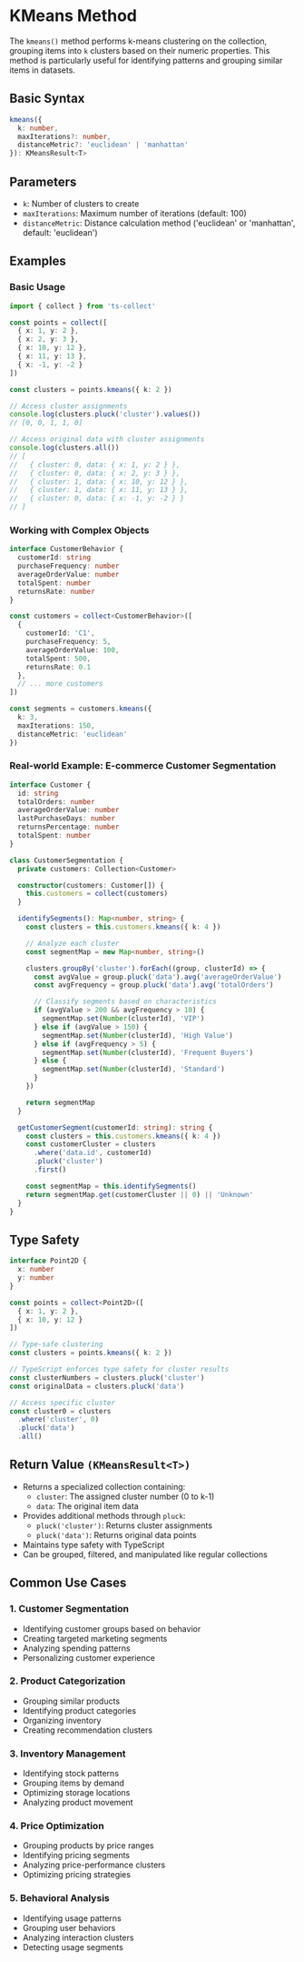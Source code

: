 # KMeans Method

The `kmeans()` method performs k-means clustering on the collection, grouping items into `k` clusters based on their numeric properties. This method is particularly useful for identifying patterns and grouping similar items in datasets.

## Basic Syntax

```typescript
kmeans({
  k: number,
  maxIterations?: number,
  distanceMetric?: 'euclidean' | 'manhattan'
}): KMeansResult<T>
```

## Parameters

- `k`: Number of clusters to create
- `maxIterations`: Maximum number of iterations (default: 100)
- `distanceMetric`: Distance calculation method ('euclidean' or 'manhattan', default: 'euclidean')

## Examples

### Basic Usage

```typescript
import { collect } from 'ts-collect'

const points = collect([
  { x: 1, y: 2 },
  { x: 2, y: 3 },
  { x: 10, y: 12 },
  { x: 11, y: 13 },
  { x: -1, y: -2 }
])

const clusters = points.kmeans({ k: 2 })

// Access cluster assignments
console.log(clusters.pluck('cluster').values())
// [0, 0, 1, 1, 0]

// Access original data with cluster assignments
console.log(clusters.all())
// [
//   { cluster: 0, data: { x: 1, y: 2 } },
//   { cluster: 0, data: { x: 2, y: 3 } },
//   { cluster: 1, data: { x: 10, y: 12 } },
//   { cluster: 1, data: { x: 11, y: 13 } },
//   { cluster: 0, data: { x: -1, y: -2 } }
// ]
```

### Working with Complex Objects

```typescript
interface CustomerBehavior {
  customerId: string
  purchaseFrequency: number
  averageOrderValue: number
  totalSpent: number
  returnsRate: number
}

const customers = collect<CustomerBehavior>([
  {
    customerId: 'C1',
    purchaseFrequency: 5,
    averageOrderValue: 100,
    totalSpent: 500,
    returnsRate: 0.1
  },
  // ... more customers
])

const segments = customers.kmeans({
  k: 3,
  maxIterations: 150,
  distanceMetric: 'euclidean'
})
```

### Real-world Example: E-commerce Customer Segmentation

```typescript
interface Customer {
  id: string
  totalOrders: number
  averageOrderValue: number
  lastPurchaseDays: number
  returnsPercentage: number
  totalSpent: number
}

class CustomerSegmentation {
  private customers: Collection<Customer>

  constructor(customers: Customer[]) {
    this.customers = collect(customers)
  }

  identifySegments(): Map<number, string> {
    const clusters = this.customers.kmeans({ k: 4 })

    // Analyze each cluster
    const segmentMap = new Map<number, string>()

    clusters.groupBy('cluster').forEach((group, clusterId) => {
      const avgValue = group.pluck('data').avg('averageOrderValue')
      const avgFrequency = group.pluck('data').avg('totalOrders')

      // Classify segments based on characteristics
      if (avgValue > 200 && avgFrequency > 10) {
        segmentMap.set(Number(clusterId), 'VIP')
      } else if (avgValue > 150) {
        segmentMap.set(Number(clusterId), 'High Value')
      } else if (avgFrequency > 5) {
        segmentMap.set(Number(clusterId), 'Frequent Buyers')
      } else {
        segmentMap.set(Number(clusterId), 'Standard')
      }
    })

    return segmentMap
  }

  getCustomerSegment(customerId: string): string {
    const clusters = this.customers.kmeans({ k: 4 })
    const customerCluster = clusters
      .where('data.id', customerId)
      .pluck('cluster')
      .first()

    const segmentMap = this.identifySegments()
    return segmentMap.get(customerCluster || 0) || 'Unknown'
  }
}
```

## Type Safety

```typescript
interface Point2D {
  x: number
  y: number
}

const points = collect<Point2D>([
  { x: 1, y: 2 },
  { x: 10, y: 12 }
])

// Type-safe clustering
const clusters = points.kmeans({ k: 2 })

// TypeScript enforces type safety for cluster results
const clusterNumbers = clusters.pluck('cluster')
const originalData = clusters.pluck('data')

// Access specific cluster
const cluster0 = clusters
  .where('cluster', 0)
  .pluck('data')
  .all()
```

## Return Value `(KMeansResult<T>)`

- Returns a specialized collection containing:
  - `cluster`: The assigned cluster number (0 to k-1)
  - `data`: The original item data
- Provides additional methods through `pluck`:
  - `pluck('cluster')`: Returns cluster assignments
  - `pluck('data')`: Returns original data points
- Maintains type safety with TypeScript
- Can be grouped, filtered, and manipulated like regular collections

## Common Use Cases

### 1. Customer Segmentation

- Identifying customer groups based on behavior
- Creating targeted marketing segments
- Analyzing spending patterns
- Personalizing customer experience

### 2. Product Categorization

- Grouping similar products
- Identifying product categories
- Organizing inventory
- Creating recommendation clusters

### 3. Inventory Management

- Identifying stock patterns
- Grouping items by demand
- Optimizing storage locations
- Analyzing product movement

### 4. Price Optimization

- Grouping products by price ranges
- Identifying pricing segments
- Analyzing price-performance clusters
- Optimizing pricing strategies

### 5. Behavioral Analysis

- Identifying usage patterns
- Grouping user behaviors
- Analyzing interaction clusters
- Detecting usage segments
